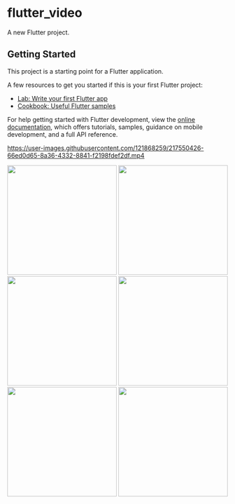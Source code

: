 # flutter_video

A new Flutter project.

## Getting Started

This project is a starting point for a Flutter application.

A few resources to get you started if this is your first Flutter project:

- [Lab: Write your first Flutter app](https://docs.flutter.dev/get-started/codelab)
- [Cookbook: Useful Flutter samples](https://docs.flutter.dev/cookbook)

For help getting started with Flutter development, view the
[online documentation](https://docs.flutter.dev/), which offers tutorials,
samples, guidance on mobile development, and a full API reference.

https://user-images.githubusercontent.com/121868259/217550426-66ed0d65-8a36-4332-8841-f2198fdef2df.mp4

<img src="https://user-images.githubusercontent.com/121868259/218279248-07ddbc59-5db9-408c-8d85-b308508756cb.jpeg" width="250px">
<img src="https://user-images.githubusercontent.com/121868259/218279253-b6972169-2948-4e1a-ae60-62cd1d66e7b3.jpeg" width="250px">
<img src="https://user-images.githubusercontent.com/121868259/218279261-e6cc181a-1f70-4f05-9136-608859a6d3e4.jpeg" width="250px">
<img src="https://user-images.githubusercontent.com/121868259/218279269-2014dfa8-8a88-4096-832c-e91a06b8b2bd.jpeg" width="250px">
<img src="https://user-images.githubusercontent.com/121868259/218279274-2af06e11-1a07-477d-ac01-3c015dd5c32c.jpeg" width="250px">
<img src="https://user-images.githubusercontent.com/121868259/218279280-a5c50189-8fde-4789-83c9-03cb5c2d7fd6.jpeg" width="250px">
